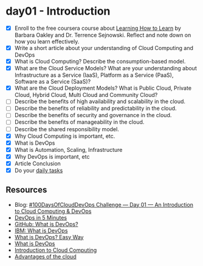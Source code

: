 # day01 - Introduction

- [x] Enroll to the free coursera course about [Learning How to Learn](https://www.coursera.org/learn/learning-how-to-learn) by Barbara Oakley and Dr. Terrence Sejnowski. Reflect and note down on how you learn effectively.
- [x] Write a short article about your understanding of Cloud Computing and DevOps
- [x] What is Cloud Computing? Describe the consumption-based model.
- [x] What are the Cloud Service Models? What are your understanding about Infrastructure as a Service (IaaS), Platform as a Service (PaaS), Software as a Service (SaaS)?
- [x] What are the Cloud Deployment Models? What is Public Cloud, Private Cloud, Hybrid Cloud, Multi Cloud and Community Cloud?
- [ ] Describe the benefits of high availability and scalability in the cloud.
- [ ] Describe the benefits of reliability and predictability in the cloud.
- [ ] Describe the benefits of security and governance in the cloud.
- [ ] Describe the benefits of manageability in the cloud.
- [ ] Describe the shared responsibility model.
- [x] Why Cloud Computing is important, etc.
- [x] What is DevOps
- [x] What is Automation, Scaling, Infrastructure
- [x] Why DevOps is important, etc
- [x] Article Conclusion
- [x] Do your [daily tasks](https://github.com/agcdtmr/100DaysOfCloudDevOps/blob/main/README.md#do-the-work-work-work-work)

## Resources

- Blog: [#100DaysOfCloudDevOps Challenge — Day 01 — An Introduction to Cloud Computing & DevOps](https://anj.hashnode.dev/100daysofclouddevops-challenge-day-01-an-introduction-to-cloud-computing-devops)
- [DevOps in 5 Minutes](https://www.youtube.com/watch?v=Xrgk023l4lI)
- [GitHub: What is DevOps?](https://www.youtube.com/watch?v=kBV8gPVZNEE)
- [IBM: What is DevOps](https://www.youtube.com/watch?v=UbtB4sMaaNM&pp=ygUOd2hhdCBpcyBkZXZvcHM%3D)
- [What is DevOps? Easy Way](https://www.youtube.com/watch?v=_Gpe1Zn-1fE&t=43s)
- [What is DevOps](https://supriyasurkar.hashnode.dev/day-1-what-is-devops)
- [Introduction to Cloud Computing](https://github.com/techgrounds/techgrounds-anj-dtmr/blob/main/week-4/04_cloud_09.md#introduction-to-cloud-computing)
- [Advantages of the cloud](https://github.com/techgrounds/techgrounds-anj-dtmr/blob/main/week-4/04_cloud_03.md#advantages-of-the-cloud)
